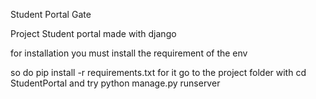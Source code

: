 Student Portal Gate

Project Student portal made with django

for installation you must install the requirement of the env

so do pip install -r requirements.txt for it go to the project folder with cd StudentPortal and try python manage.py runserver
